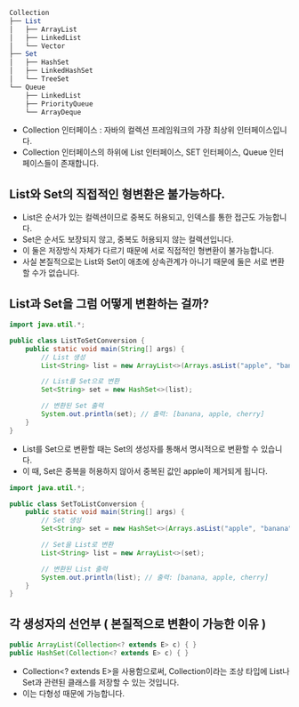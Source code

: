 ```mathematica
Collection
├── List
│   ├── ArrayList
│   ├── LinkedList
│   └── Vector
├── Set
│   ├── HashSet
│   ├── LinkedHashSet
│   └── TreeSet
└── Queue
    ├── LinkedList
    ├── PriorityQueue
    └── ArrayDeque
```

- Collection 인터페이스 : 자바의 컬렉션 프레임워크의 가장 최상위 인터페이스입니다.
- Collection 인터페이스의 하위에 List 인터페이스, SET 인터페이스, Queue 인터페이스들이 존재합니다.

List와 Set의 직접적인 형변환은 불가능하다.
------------------------------------------------
- List<String>은 순서가 있는 컬렉션이므로 중복도 허용되고, 인덱스를 통한 접근도 가능합니다.
- Set<String>은 순서도 보장되지 않고, 중복도 허용되지 않는 컬렉션입니다.
- 이 둘은 저장방식 자체가 다르기 때문에 서로 직접적인 형변환이 불가능합니다.
- 사실 본질적으로는 List와 Set이 애초에 상속관계가 아니기 때문에 둘은 서로 변환할 수가 없습니다.

List<String>과 Set<String>을 그럼 어떻게 변환하는 걸까?
----------------------------------------------------------
```java
import java.util.*;

public class ListToSetConversion {
    public static void main(String[] args) {
        // List 생성
        List<String> list = new ArrayList<>(Arrays.asList("apple", "banana", "apple", "cherry"));

        // List를 Set으로 변환
        Set<String> set = new HashSet<>(list);

        // 변환된 Set 출력
        System.out.println(set); // 출력: [banana, apple, cherry]
    }
}
```
- List를 Set으로 변환할 때는 Set의 생성자를 통해서 명시적으로 변환할 수 있습니다.
- 이 때, Set은 중복을 허용하지 않아서 중복된 값인 apple이 제거되게 됩니다.

```java
import java.util.*;

public class SetToListConversion {
    public static void main(String[] args) {
        // Set 생성
        Set<String> set = new HashSet<>(Arrays.asList("apple", "banana", "cherry"));

        // Set을 List로 변환
        List<String> list = new ArrayList<>(set);

        // 변환된 List 출력
        System.out.println(list); // 출력: [banana, apple, cherry]
    }
}
```

각 생성자의 선언부 ( 본질적으로 변환이 가능한 이유 )
----------------------------------------------------
```java
public ArrayList(Collection<? extends E> c) { }
public HashSet(Collection<? extends E> c) { }
```
- Collection<? extends E>을 사용함으로써, Collection이라는 조상 타입에 List나 Set과 관련된 클래스를 저장할 수 있는 것입니다.
- 이는 다형성 때문에 가능합니다.
